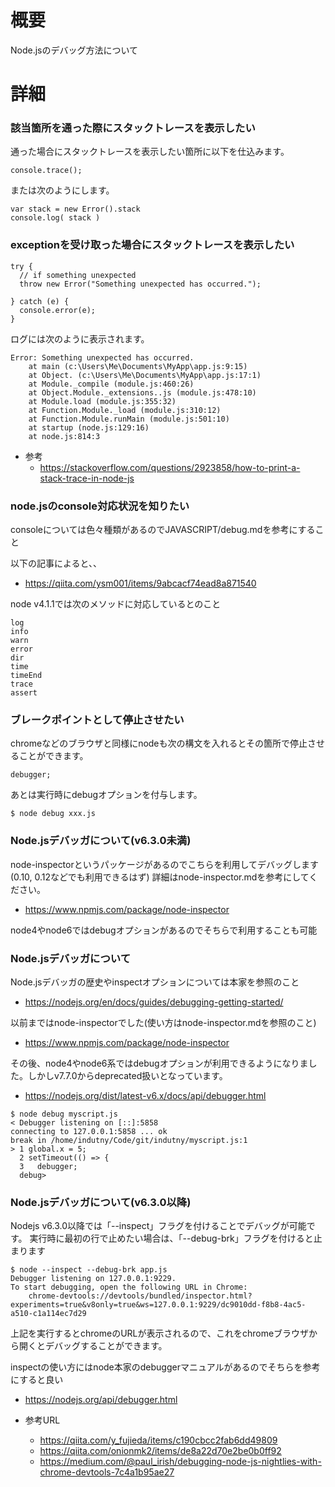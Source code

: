 # 概要
Node.jsのデバッグ方法について

# 詳細

### 該当箇所を通った際にスタックトレースを表示したい
通った場合にスタックトレースを表示したい箇所に以下を仕込みます。
```
console.trace();
```

または次のようにします。
```
var stack = new Error().stack
console.log( stack )
```

### exceptionを受け取った場合にスタックトレースを表示したい
```
try {  
  // if something unexpected
  throw new Error("Something unexpected has occurred.");     

} catch (e) {
  console.error(e);
}
```

ログには次のように表示されます。
```
Error: Something unexpected has occurred.
    at main (c:\Users\Me\Documents\MyApp\app.js:9:15)
    at Object. (c:\Users\Me\Documents\MyApp\app.js:17:1)
    at Module._compile (module.js:460:26)
    at Object.Module._extensions..js (module.js:478:10)
    at Module.load (module.js:355:32)
    at Function.Module._load (module.js:310:12)
    at Function.Module.runMain (module.js:501:10)
    at startup (node.js:129:16)
    at node.js:814:3
```

- 参考
  - https://stackoverflow.com/questions/2923858/how-to-print-a-stack-trace-in-node-js

### node.jsのconsole対応状況を知りたい
consoleについては色々種類があるのでJAVASCRIPT/debug.mdを参考にすること

以下の記事によると、、
- https://qiita.com/ysm001/items/9abcacf74ead8a871540

node v4.1.1では次のメソッドに対応しているとのこと
```
log
info
warn
error
dir
time
timeEnd
trace
assert
```

### ブレークポイントとして停止させたい
chromeなどのブラウザと同様にnodeも次の構文を入れるとその箇所で停止させることができます。
```
debugger;
```

あとは実行時にdebugオプションを付与します。
```
$ node debug xxx.js
```


### Node.jsデバッガについて(v6.3.0未満)
node-inspectorというパッケージがあるのでこちらを利用してデバッグします(0.10, 0.12などでも利用できるはず)
詳細はnode-inspector.mdを参考にしてください。
- https://www.npmjs.com/package/node-inspector

node4やnode6ではdebugオプションがあるのでそちらで利用することも可能

### Node.jsデバッガについて
Node.jsデバッガの歴史やinspectオプションについては本家を参照のこと
- https://nodejs.org/en/docs/guides/debugging-getting-started/

以前まではnode-inspectorでした(使い方はnode-inspector.mdを参照のこと)
- https://www.npmjs.com/package/node-inspector

その後、node4やnode6系ではdebugオプションが利用できるようになりました。しかしv7.7.0からdeprecated扱いとなっています。
- https://nodejs.org/dist/latest-v6.x/docs/api/debugger.html
```
$ node debug myscript.js
< Debugger listening on [::]:5858
connecting to 127.0.0.1:5858 ... ok
break in /home/indutny/Code/git/indutny/myscript.js:1
> 1 global.x = 5;
  2 setTimeout(() => {
  3   debugger;
  debug>
```

### Node.jsデバッガについて(v6.3.0以降)
Nodejs v6.3.0以降では「--inspect」フラグを付けることでデバッグが可能です。
実行時に最初の行で止めたい場合は、「--debug-brk」フラグを付けると止まります
```
$ node --inspect --debug-brk app.js
Debugger listening on 127.0.0.1:9229.
To start debugging, open the following URL in Chrome:
    chrome-devtools://devtools/bundled/inspector.html?experiments=true&v8only=true&ws=127.0.0.1:9229/dc9010dd-f8b8-4ac5-a510-c1a114ec7d29
```

上記を実行するとchromeのURLが表示されるので、これをchromeブラウザから開くとデバッグすることができます。

inspectの使い方にはnode本家のdebuggerマニュアルがあるのでそちらを参考にすると良い
- https://nodejs.org/api/debugger.html

- 参考URL
  - https://qiita.com/y_fujieda/items/c190cbcc2fab6dd49809
  - https://qiita.com/onionmk2/items/de8a22d70e2be0b0ff92
  - https://medium.com/@paul_irish/debugging-node-js-nightlies-with-chrome-devtools-7c4a1b95ae27




